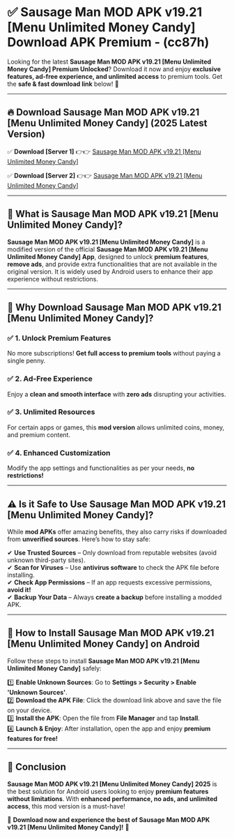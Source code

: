 
# ✅ Sausage Man MOD APK v19.21 [Menu Unlimited Money Candy] Download APK Premium -  (cc87h) 

Looking for the latest **Sausage Man MOD APK v19.21 [Menu Unlimited Money Candy] Premium Unlocked**? Download it now and enjoy **exclusive features, ad-free experience, and unlimited access** to premium tools. Get the **safe & fast download link** below! 🚀

---

## 🔥 Download Sausage Man MOD APK v19.21 [Menu Unlimited Money Candy] (2025 Latest Version)

✅ **Download [Server 1]** 👉👉 [Sausage Man MOD APK v19.21 [Menu Unlimited Money Candy] ](https://apkcomod.com?title=Sausage_Man_MOD_APK_v19.21_[Menu_Unlimited_Money_Candy])  

✅ **Download [Server 2]** 👉👉 [Sausage Man MOD APK v19.21 [Menu Unlimited Money Candy] ](https://apkcomod.com?title=Sausage_Man_MOD_APK_v19.21_[Menu_Unlimited_Money_Candy])  


---

## 📌 What is Sausage Man MOD APK v19.21 [Menu Unlimited Money Candy]?

**Sausage Man MOD APK v19.21 [Menu Unlimited Money Candy]** is a modified version of the official **Sausage Man MOD APK v19.21 [Menu Unlimited Money Candy] App**, designed to unlock **premium features**, **remove ads**, and provide extra functionalities that are not available in the original version. It is widely used by Android users to enhance their app experience without restrictions.

---

## 🌟 Why Download Sausage Man MOD APK v19.21 [Menu Unlimited Money Candy]?

### ✅ 1. Unlock Premium Features
No more subscriptions! **Get full access to premium tools** without paying a single penny.

### ✅ 2. Ad-Free Experience
Enjoy a **clean and smooth interface** with **zero ads** disrupting your activities.

### ✅ 3. Unlimited Resources
For certain apps or games, this **mod version** allows unlimited coins, money, and premium content.

### ✅ 4. Enhanced Customization
Modify the app settings and functionalities as per your needs, **no restrictions!**

---

## ⚠️ Is it Safe to Use Sausage Man MOD APK v19.21 [Menu Unlimited Money Candy]?

While **mod APKs** offer amazing benefits, they also carry risks if downloaded from **unverified sources**. Here’s how to stay safe:

✔ **Use Trusted Sources** – Only download from reputable websites (avoid unknown third-party sites).  
✔ **Scan for Viruses** – Use **antivirus software** to check the APK file before installing.  
✔ **Check App Permissions** – If an app requests excessive permissions, **avoid it!**  
✔ **Backup Your Data** – Always **create a backup** before installing a modded APK.

---

## 📲 How to Install Sausage Man MOD APK v19.21 [Menu Unlimited Money Candy] on Android

Follow these steps to install **Sausage Man MOD APK v19.21 [Menu Unlimited Money Candy]** safely:

1️⃣ **Enable Unknown Sources**: Go to **Settings > Security > Enable 'Unknown Sources'**.  
2️⃣ **Download the APK File**: Click the download link above and save the file on your device.  
3️⃣ **Install the APK**: Open the file from **File Manager** and tap **Install**.  
4️⃣ **Launch & Enjoy**: After installation, open the app and enjoy **premium features for free!**

---

## 🚀 Conclusion

**Sausage Man MOD APK v19.21 [Menu Unlimited Money Candy] 2025** is the best solution for Android users looking to enjoy **premium features without limitations**. With **enhanced performance, no ads, and unlimited access**, this mod version is a must-have!

🔻 **Download now and experience the best of Sausage Man MOD APK v19.21 [Menu Unlimited Money Candy]!** 🔻

